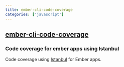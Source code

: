 ```yaml
---
title: ember-cli-code-coverage
categories: ['javascript']
---
```

## [ember-cli-code-coverage](https://github.com/kategengler/ember-cli-code-coverage)

### Code coverage for ember apps using Istanbul


Code coverage using [Istanbul](https://github.com/gotwarlost/istanbul) for Ember apps.
